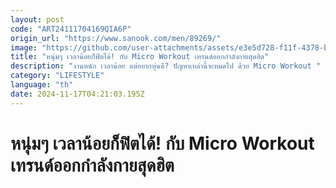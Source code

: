 ```yaml
---
layout: post
code: "ART24111704169QIA6P"
origin_url: "https://www.sanook.com/men/89269/"
image: "https://github.com/user-attachments/assets/e3e5d728-f11f-4378-b431-48faf209d5ef"
title: "หนุ่มๆ เวลาน้อยก็ฟิตได้! กับ Micro Workout เทรนด์ออกกำลังกายสุดฮิต"
description: "งานหนัก เวลาน้อย แต่อยากหุ่นดี? ปัญหาเหล่านี้จะหมดไป ด้วย Micro Workout "
category: "LIFESTYLE"
language: "th"
date: 2024-11-17T04:21:03.195Z
---
```


# หนุ่มๆ เวลาน้อยก็ฟิตได้! กับ Micro Workout เทรนด์ออกกำลังกายสุดฮิต